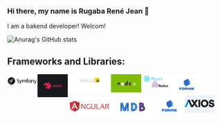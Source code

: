 ### Hi there, my name is Rugaba René Jean 👋

I am a bakend developer! Welcom!

![Anurag's GitHub stats](https://github-readme-stats.vercel.app/api?username=ReneRugaba&theme=calm&show_icons=true)

## Frameworks and Libraries:
<img align="left" width="70px" src="https://github.com/ReneRugaba/ReneRugaba/blob/main/img/SYMF.jpg"/>
<img align="left" width="70px" src="https://github.com/ReneRugaba/ReneRugaba/blob/main/img/nest.png"/>
<img align="left" width="100px" src="https://github.com/ReneRugaba/ReneRugaba/blob/main/img/express.png"/>
<img align="left" width="70px" src="https://github.com/ReneRugaba/ReneRugaba/blob/main/img/0%20T6tdupZFishq1o5t.png"/>
<img align="left" width="70px" src="https://github.com/ReneRugaba/ReneRugaba/blob/main/img/REACT.png"/>
<img align="left" width="70px" src="https://github.com/ReneRugaba/ReneRugaba/blob/main/img/Formik-1.png"/>
<img align="left" width="100px" src="https://github.com/ReneRugaba/ReneRugaba/blob/main/img/ANGULAR.png"/>
<img align="left" width="100px" src="https://github.com/ReneRugaba/ReneRugaba/blob/main/img/MDB.jpg"/>
<img align="left" width="70px" src="https://github.com/ReneRugaba/ReneRugaba/blob/main/img/Formik-1.png"/>
<img align="left" width="70px" src="https://github.com/ReneRugaba/ReneRugaba/blob/main/img/axios1.png"/>


